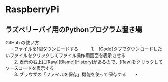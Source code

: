 # RaspberryPi
ラズベリーパイ用のPythonプログラム置き場
---
GitHub の使い方  
　・ファイルを1個ダウンロードする  
　　1.　[Code]タブでダウンロードしたいファイルをクリックしてファイル操作用画面を表示させる  
　　2. 表示の右上に[Raw][Blame][History]があるので、[Raw]をクリックしてソースコードを表示する  
　　3. ブラウザの「ファイルを保存」機能を使って保存する  
　・
